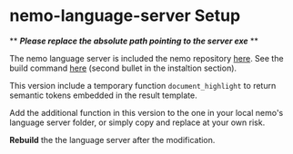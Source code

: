 # nemo-language-server Setup

**
***Please replace the absolute path pointing to the server exe***
**

The nemo language server is included the nemo repository [here](https://github.com/knowsys/nemo). See the build command [here](https://github.com/knowsys/nemo-vscode-extension) (second bullet in the instaltion section).

This version include a temporary function `document_highlight` to return semantic tokens embedded in the result template.

Add the additional function in this version to the one in your local nemo's language server folder, or simply copy and replace at your own risk.

**Rebuild** the the language server after the modification.
